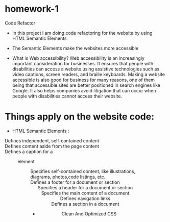 # homework-1
Code Refactor 
* In this project I am doing code refactoring for the website by using HTML Semantic Elements
* The Semantic Elements make the websites more accessible

* What is Web accessibility?
 Web accessibility is an increasingly important consideration for businesses. It ensures that people with disabilities can access a website using assistive technologies such as video captions, screen readers, and braille keyboards. Making a website accessible is also good for business for many reasons, one of them being that accessible sites are better positioned in search engines like Google. It also helps companies avoid litigation that can occur when people with disabilities cannot access their website.

# Things apply on the website code:

* HTML Semantic Elements :
<article>	Defines independent, self-contained content
<aside>	    Defines content aside from the page content
<figcaption>Defines a caption for a <figure> element
<figure>	Specifies self-contained content, like illustrations, diagrams,
            photos,code listings, etc.
<footer>	Defines a footer for a document or section
<header>	Specifies a header for a document or section
<main>  	Specifies the main content of a document
<nav>	    Defines navigation links
<section>	Defines a section in a document

* Clean And Optimized CSS 


